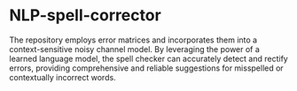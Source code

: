 # NLP-spell-corrector
The repository employs error matrices and incorporates them into a context-sensitive noisy channel model. By leveraging the power of a learned language model, the spell checker can accurately detect and rectify errors, providing comprehensive and reliable suggestions for misspelled or contextually incorrect words.
